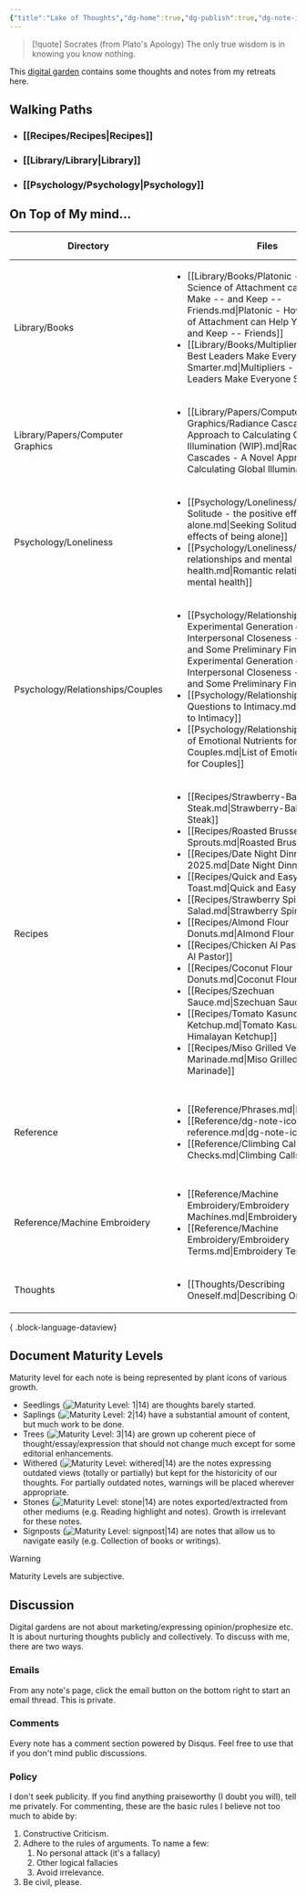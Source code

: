 ```yaml
---
{"title":"Lake of Thoughts","dg-home":true,"dg-publish":true,"dg-note-icon":"signpost","dg-pinned":true,"dg-hide-in-graph":true,"cssClasses":["cards","cards-cols-3","cards-cover","cards-cover-no-border","cards-title-hide-icons"],"dg-metatags":{"description":"Cduncan's Digital Garden","og:description":"Cduncan's Digital Garden"},"created":"2023-08-23T21:30:15+06:00","updated":"2023-08-23T16:59:25+06:00","permalink":"/entryway/","metatags":{"description":"Cduncan's Digital Garden","og:description":"Cduncan's Digital Garden"},"hideInGraph":true,"pinned":true,"contentClasses":"cards cards-cols-3 cards-cover cards-cover-no-border cards-title-hide-icons","tags":["gardenEntry","gardenEntry"],"dgPassFrontmatter":true,"noteIcon":"signpost"}
---
```



> [!quote] Socrates (from Plato's Apology)
> The only true wisdom is in knowing you know nothing.

This [digital garden](https://cagrimmett.com/notes/2020/11/08/what-are-digital-gardens/) contains some thoughts and notes from my retreats here.

## Walking Paths

- ### [[Recipes/Recipes\|Recipes]]
- ### [[Library/Library\|Library]]
- ### [[Psychology/Psychology\|Psychology]]

## On Top of My mind…
| Directory                        | Files                                                                                                                                                                                                                                                                                                                                                                                                                                                                                                                                                                                                                                                                                                                                                                                                                                                                    | Last modified                                                                                                                                                                                                              |
| -------------------------------- | ------------------------------------------------------------------------------------------------------------------------------------------------------------------------------------------------------------------------------------------------------------------------------------------------------------------------------------------------------------------------------------------------------------------------------------------------------------------------------------------------------------------------------------------------------------------------------------------------------------------------------------------------------------------------------------------------------------------------------------------------------------------------------------------------------------------------------------------------------------------------ | -------------------------------------------------------------------------------------------------------------------------------------------------------------------------------------------------------------------------- |
| Library/Books                    | <ul><li>[[Library/Books/Platonic - How the Science of Attachment can Help You Make -- and Keep -- Friends.md\\|Platonic - How the Science of Attachment can Help You Make -- and Keep -- Friends]]</li><li>[[Library/Books/Multipliers - How the Best Leaders Make Everyone Smarter.md\\|Multipliers - How the Best Leaders Make Everyone Smarter]]</li></ul>                                                                                                                                                                                                                                                                                                                                                                                                                                                                                                            | <ul><li>2023-09-06</li><li>2023-09-06</li></ul>                                                                                                                                                                            |
| Library/Papers/Computer Graphics | <ul><li>[[Library/Papers/Computer Graphics/Radiance Cascades - A Novel Approach to Calculating Global Illumination (WIP).md\\|Radiance Cascades - A Novel Approach to Calculating Global Illumination (WIP)]]</li></ul>                                                                                                                                                                                                                                                                                                                                                                                                                                                                                                                                                                                                                                                  | <ul><li>2023-09-06</li></ul>                                                                                                                                                                                               |
| Psychology/Loneliness            | <ul><li>[[Psychology/Loneliness/Seeking Solitude - the positive effects of being alone.md\\|Seeking Solitude - the positive effects of being alone]]</li><li>[[Psychology/Loneliness/Romantic relationships and mental health.md\\|Romantic relationships and mental health]]</li></ul>                                                                                                                                                                                                                                                                                                                                                                                                                                                                                                                                                                                  | <ul><li>2023-09-05</li><li>2023-09-05</li></ul>                                                                                                                                                                            |
| Psychology/Relationships/Couples | <ul><li>[[Psychology/Relationships/Couples/The Experimental Generation of Interpersonal Closeness - A Procedure and Some Preliminary Findings.md\\|The Experimental Generation of Interpersonal Closeness - A Procedure and Some Preliminary Findings]]</li><li>[[Psychology/Relationships/Couples/36 Questions to Intimacy.md\\|36 Questions to Intimacy]]</li><li>[[Psychology/Relationships/Couples/List of Emotional Nutrients for Couples.md\\|List of Emotional Nutrients for Couples]]</li></ul>                                                                                                                                                                                                                                                                                                                                                                  | <ul><li>2024-01-01</li><li>2024-01-01</li><li>2023-09-05</li></ul>                                                                                                                                                         |
| Recipes                          | <ul><li>[[Recipes/Strawberry-Balsamic Flank Steak.md\\|Strawberry-Balsamic Flank Steak]]</li><li>[[Recipes/Roasted Brussel Sprouts.md\\|Roasted Brussel Sprouts]]</li><li>[[Recipes/Date Night Dinner, Feb 2025.md\\|Date Night Dinner, Feb 2025]]</li><li>[[Recipes/Quick and Easy French Toast.md\\|Quick and Easy French Toast]]</li><li>[[Recipes/Strawberry Spinach Salad.md\\|Strawberry Spinach Salad]]</li><li>[[Recipes/Almond Flour Donuts.md\\|Almond Flour Donuts]]</li><li>[[Recipes/Chicken Al Pastor.md\\|Chicken Al Pastor]]</li><li>[[Recipes/Coconut Flour Donuts.md\\|Coconut Flour Donuts]]</li><li>[[Recipes/Szechuan Sauce.md\\|Szechuan Sauce]]</li><li>[[Recipes/Tomato Kasundi - Himalayan Ketchup.md\\|Tomato Kasundi - Himalayan Ketchup]]</li><li>[[Recipes/Miso Grilled Vegetable Marinade.md\\|Miso Grilled Vegetable Marinade]]</li></ul> | <ul><li>2025-02-19</li><li>2025-02-19</li><li>2025-02-19</li><li>2025-02-19</li><li>2025-02-19</li><li>2023-09-06</li><li>2023-09-06</li><li>2023-09-06</li><li>2023-09-06</li><li>2023-09-06</li><li>2023-09-05</li></ul> |
| Reference                        | <ul><li>[[Reference/Phrases.md\\|Phrases]]</li><li>[[Reference/dg-note-icon reference.md\\|dg-note-icon reference]]</li><li>[[Reference/Climbing Calls and Checks.md\\|Climbing Calls and Checks]]</li></ul>                                                                                                                                                                                                                                                                                                                                                                                                                                                                                                                                                                                                                                                             | <ul><li>2023-12-11</li><li>2023-09-05</li><li>2023-09-04</li></ul>                                                                                                                                                         |
| Reference/Machine Embroidery     | <ul><li>[[Reference/Machine Embroidery/Embroidery Machines.md\\|Embroidery Machines]]</li><li>[[Reference/Machine Embroidery/Embroidery Terms.md\\|Embroidery Terms]]</li></ul>                                                                                                                                                                                                                                                                                                                                                                                                                                                                                                                                                                                                                                                                                          | <ul><li>2024-04-25</li><li>2024-04-25</li></ul>                                                                                                                                                                            |
| Thoughts                         | <ul><li>[[Thoughts/Describing Oneself.md\\|Describing Oneself]]</li></ul>                                                                                                                                                                                                                                                                                                                                                                                                                                                                                                                                                                                                                                                                                                                                                                                                | <ul><li>2023-12-11</li></ul>                                                                                                                                                                                               |

{ .block-language-dataview}

## Document Maturity Levels
Maturity level for each note is being represented by plant icons of various growth.

- Seedlings (![Maturity Level: 1|14](https://lakeofthoughts.codyduncan.net/img/tree-1.svg)) are thoughts barely started. 
- Saplings (![Maturity Level: 2|14](https://lakeofthoughts.codyduncan.net/img/tree-2.svg)) have a substantial amount of content, but much work to be done.
- Trees (![Maturity Level: 3|14](https://lakeofthoughts.codyduncan.net/img/tree-3.svg)) are grown up coherent piece of thought/essay/expression that should not change much except for some editorial enhancements.
-  Withered (![Maturity Level: withered|14](https://lakeofthoughts.codyduncan.net/img/withered.svg)) are the notes expressing outdated views (totally or partially) but kept for the historicity of our thoughts. For partially outdated notes, warnings will be placed wherever appropriate.
- Stones (![Maturity Level: stone|14](https://lakeofthoughts.codyduncan.net/img/stone.svg)) are notes exported/extracted from other mediums (e.g. Reading highlight and notes). Growth is irrelevant for these notes.
- Signposts (![Maturity Level: signpost|14](https://lakeofthoughts.codyduncan.net/img/signpost.svg)) are notes that allow us to navigate easily (e.g. Collection of books or writings).

> [!Warning] 
> Maturity Levels are subjective.

## Discussion
Digital gardens are not about marketing/expressing opinion/prophesize etc. It is about nurturing thoughts publicly and collectively. To discuss with me, there are two ways.

### Emails
From any note's page, click the email button on the bottom right to start an email thread. This is private.

### Comments
Every note has a comment section powered by Disqus. Feel free to use that if you don't mind public discussions.

### Policy
I don't seek publicity. If you find anything praiseworthy (I doubt you will), tell me privately. For commenting, these are the basic rules I believe not too much to abide by:
1. Constructive Criticism.
2. Adhere to the rules of arguments. To name a few:
    1. No personal attack (it's a fallacy)
    2. Other logical fallacies
    3. Avoid irrelevance.
3. Be civil, please.
